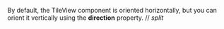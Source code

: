 By&nbsp;default, the TileView component is&nbsp;oriented horizontally, but you can orient it&nbsp;vertically using the **direction** property.
// _split_